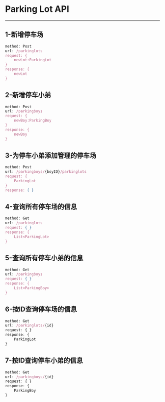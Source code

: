 # Parking Lot API
---
## 1-新增停车场
```javascript
method: Post
url: /parkinglots
request: {
    newLot:ParkingLot
}
response: {
    newLot
}
```
## 2-新增停车小弟
```javascript
method: Post
url: /parkingboys
request: {
    newBoy:ParkingBoy
}
response: {
    newBoy
}
```
## 3-为停车小弟添加管理的停车场
```javascript
method: Post
url: /parkingboys/{boyID}/parkinglots
request: {
    ParkingLot
}
response: { }
```
## 4-查询所有停车场的信息
```javascript
method: Get
url: /parkinglots
request: { }
response: {
    List<ParkingLot>
}
```
## 5-查询所有停车小弟的信息
```javascript
method: Get
url: /parkingboys
request: { }
response: {
    List<ParkingBoy>
}
```
## 6-按ID查询停车场的信息
```javascript
method: Get
url: /parkinglots/{id}
request: { }
response: {
    ParkingLot
}
```
## 7-按ID查询停车小弟的信息
```javascript
method: Get
url: /parkingboys/{id}
request: { }
response: {
    ParkingBoy
}
```
